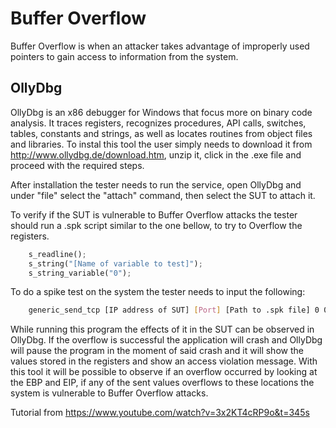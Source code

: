 # Buffer Overflow

Buffer Overflow is when an attacker takes advantage of improperly used pointers to gain access to information from the system.


## OllyDbg

OllyDbg is an x86 debugger for Windows that focus more on binary code analysis. It traces registers, recognizes procedures, API calls, switches, tables, constants and strings, as well as locates routines from object files and libraries.
To instal this tool the user simply needs to download it from http://www.ollydbg.de/download.htm, unzip it, click in the .exe file and proceed with the required steps.

After installation the tester needs to run the service, open OllyDbg and under "file" select the "attach" command, then select the SUT to attach it.

To verify if the SUT is vulnerable to Buffer Overflow attacks the tester should run a .spk script similar to the one bellow, to try to Overflow the registers.

``` python
    s_readline();
    s_string("[Name of variable to test]");
    s_string_variable("0");
```

To do a spike test on the system the tester needs to input the following:

``` bash
    generic_send_tcp [IP address of SUT] [Port] [Path to .spk file] 0 0
```

While running this program the effects of it in the SUT can be observed in  OllyDbg. If the overflow is successful the application will crash and OllyDbg will pause the program in the moment of said crash and it will show the values stored in the registers and show an access violation message. With this tool it will be possible to observe if an overflow occurred by looking at the EBP and EIP, if any of the sent values overflows to these locations the system is vulnerable to Buffer Overflow attacks.

Tutorial from https://www.youtube.com/watch?v=3x2KT4cRP9o&t=345s

